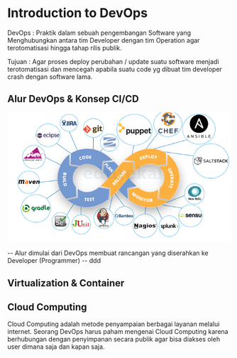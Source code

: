 # Introduction to DevOps

DevOps : Praktik dalam sebuah pengembangan Software yang Menghubungkan antara tim Developer dengan tim Operation agar terotomatisasi hingga tahap rilis publik.

Tujuan : Agar proses deploy perubahan / update suatu software menjadi terotomatisasi dan mencegah apabila suatu code yg dibuat tim developer crash dengan software lama.

## Alur DevOps & Konsep CI/CD

<p align="center"><img src="../week-1/assets/DevOps.png"></p>
-- Alur dimulai dari DevOps membuat rancangan yang diserahkan ke Developer (Programmer)
-- ddd

## Virtualization & Container

## Cloud Computing

Cloud Computing adalah metode penyampaian berbagai layanan melalui internet. Seorang DevOps harus paham mengenai Cloud Computing karena berhubungan dengan penyimpanan secara publik agar bisa diakses oleh user dimana saja dan kapan saja.

